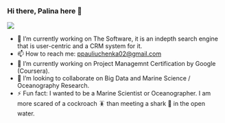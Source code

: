 ### Hi there, Palina here 👋


<a href="https://www.linkedin.com/in/ppauliuchenka02/" target="blank"><img src="https://img.shields.io/badge/linkedin-%230077B5.svg?&style=for-the-badge&logo=linkedin&logoColor=white" /></a>

<!-- **ppauliuchenka02/ppauliuchenka02** is a ✨ _special_ ✨ repository because its `README.md` (this file) appears on your GitHub profile.

Here are some ideas to get you started: -->

- 🔭 I’m currently working on The Software, it is an indepth search engine that is user-centric and a CRM system for it.
- 📫 How to reach me: ppauliuchenka02@gmail.com
- 🌱 I’m currently working on Project Managemnt Certification by Google (Coursera).
- 👯 I’m looking to collaborate on Big Data and Marine Science / Oceanography Research.
- ⚡ Fun fact: I wanted to be a Marine Scientist or Oceanographer. I am more scared of a cockroach 🪳 than meeting a shark 🦈 in the open water.

<!-- - 🤔 I’m looking for help with ...
- 💬 Ask me about ... -->
<!-- - 😄 Pronouns: ... -->

<!-- [![Readme Card](https://github-readme-stats.vercel.app/api/pin/?username=ppauliuchenka02&repo=arachnophobia)](https://github.com/anuraghazra/github-readme-stats)
[![Readme Card](https://github-readme-stats.vercel.app/api/pin/?username=ppauliuchenka02&repo=bandgeeks-news-app)](https://github.com/anuraghazra/github-readme-stats)
 -->
